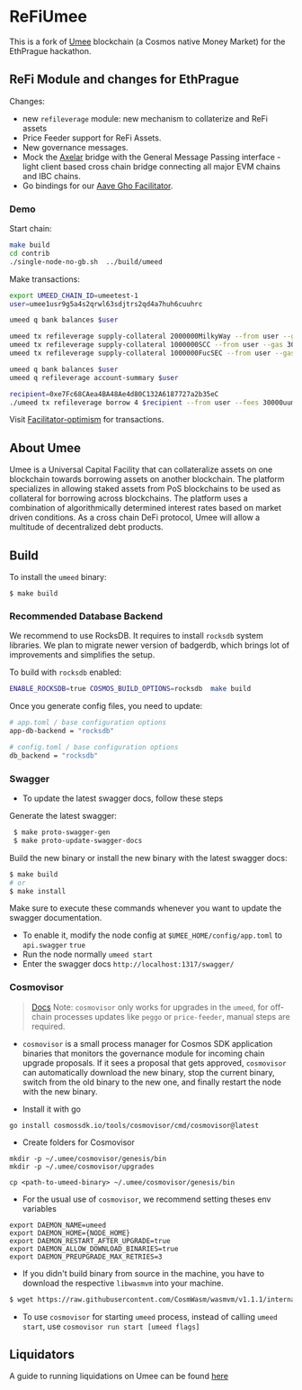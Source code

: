 <!-- markdownlint-disable MD041 -->
<!-- markdownlint-disable MD013 -->

# ReFiUmee

This is a fork of [Umee](https://github.com/umee-network/umee/) blockchain (a Cosmos native Money Market) for the EthPrague hackathon.

## ReFi Module and changes for EthPrague

Changes:

- new `refileverage` module: new mechanism to collaterize and ReFi assets
- Price Feeder support for ReFi Assets.
- New governance messages.
- Mock the [Axelar](https://axelar.network/) bridge with the General Message Passing interface - light client based cross chain bridge connecting all major EVM chains and IBC chains.
- Go bindings for our [Aave Gho Facilitator](https://github.com/ReFi-DeFi-hack-ethprague-2023/gho-refi-faciliator).

### Demo

Start chain:

```bash
make build
cd contrib
./single-node-no-gb.sh  ../build/umeed
```

Make transactions:

```bash
export UMEED_CHAIN_ID=umeetest-1
user=umee1usr9g5a4s2qrwl63sdjtrs2qd4a7huh6cuuhrc

umeed q bank balances $user

umeed tx refileverage supply-collateral 2000000MilkyWay --from user --gas 300000 --fees 30000uumee -y
umeed tx refileverage supply-collateral 1000000SCC --from user --gas 300000 --fees 30000uumee -y
umeed tx refileverage supply-collateral 1000000FucSEC --from user --gas 300000 --fees 30000uumee -y

umeed q bank balances $user
umeed q refileverage account-summary $user

recipient=0xe7Fc68CAea4BA48Ae4d80C132A6187727a2b35eC
./umeed tx refileverage borrow 4 $recipient --from user --fees 30000uumee -b block -y
```

Visit [Facilitator-optimism](https://goerli-optimism.etherscan.io/address/0x610a34ed4f715f62faa86ba5a20a7602a63bc98a) for transactions.

## About Umee

Umee is a Universal Capital Facility that can collateralize assets on one blockchain
towards borrowing assets on another blockchain. The platform specializes in
allowing staked assets from PoS blockchains to be used as collateral for borrowing
across blockchains. The platform uses a combination of algorithmically determined
interest rates based on market driven conditions. As a cross chain DeFi protocol,
Umee will allow a multitude of decentralized debt products.

## Build

To install the `umeed` binary:

```shell
$ make build
```

### Recommended Database Backend

We recommend to use RocksDB. It requires to install `rocksdb` system libraries.
We plan to migrate newer version of badgerdb, which brings lot of improvements and simplifies the setup.

To build with `rocksdb` enabled:

```bash
ENABLE_ROCKSDB=true COSMOS_BUILD_OPTIONS=rocksdb  make build
```

Once you generate config files, you need to update:

```bash
# app.toml / base configuration options
app-db-backend = "rocksdb"

# config.toml / base configuration options
db_backend = "rocksdb"
```

### Swagger

- To update the latest swagger docs, follow these steps

Generate the latest swagger:

```bash
 $ make proto-swagger-gen
 $ make proto-update-swagger-docs
```

Build the new binary or install the new binary with the latest swagger docs:

```bash
$ make build
# or
$ make install
```

Make sure to execute these commands whenever you want to update the swagger documentation.

- To enable it, modify the node config at `$UMEE_HOME/config/app.toml` to `api.swagger` `true`
- Run the node normally `umeed start`
- Enter the swagger docs `http://localhost:1317/swagger/`

### Cosmovisor

> [Docs](https://github.com/cosmos/cosmos-sdk/tree/main/tools/cosmovisor)
> Note: `cosmovisor` only works for upgrades in the `umeed`, for off-chain processes updates like `peggo` or `price-feeder`, manual steps are required.

- `cosmovisor` is a small process manager for Cosmos SDK application binaries that monitors the governance module for incoming chain upgrade proposals. If it sees a proposal that gets approved, `cosmovisor` can automatically download
  the new binary, stop the current binary, switch from the old binary to the new one, and finally restart the node with the new binary.

- Install it with go

```shell
go install cosmossdk.io/tools/cosmovisor/cmd/cosmovisor@latest
```

- Create folders for Cosmovisor

```shell
mkdir -p ~/.umee/cosmovisor/genesis/bin
mkdir -p ~/.umee/cosmovisor/upgrades

cp <path-to-umeed-binary> ~/.umee/cosmovisor/genesis/bin
```

- For the usual use of `cosmovisor`, we recommend setting theses env variables

```shell
export DAEMON_NAME=umeed
export DAEMON_HOME={NODE_HOME}
export DAEMON_RESTART_AFTER_UPGRADE=true
export DAEMON_ALLOW_DOWNLOAD_BINARIES=true
export DAEMON_PREUPGRADE_MAX_RETRIES=3
```

- If you didn't build binary from source in the machine, you have to download the respective `libwasmvm` into your machine.

```bash
$ wget https://raw.githubusercontent.com/CosmWasm/wasmvm/v1.1.1/internal/api/libwasmvm.$(uname -m).so -O /lib/libwasmvm.$(uname -m).so
```

- To use `cosmovisor` for starting `umeed` process, instead of calling `umeed start`, use `cosmovisor run start [umeed flags]`

## Liquidators

A guide to running liquidations on Umee can be found [here](./x/leverage/LIQUIDATION.md)
